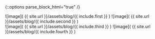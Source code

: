 {::options parse_block_html="true" /}
<div class="row image-row">
<div class="col-md-6 image-col">
![image]( {{ site.url }}/assets/blog/{{ include.first }} )
![image]( {{ site.url }}/assets/blog/{{ include.second }} )
</div>
<div class="col-md-6 image-col second">
![image]( {{ site.url }}/assets/blog/{{ include.third }} )
![image]( {{ site.url }}/assets/blog/{{ include.fourth }} )
</div>
</div>